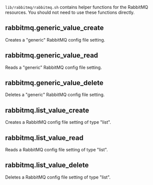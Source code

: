 `lib/rabbitmq/rabbitmq.sh` contains helper functions for the RabbitMQ resources. You should not need to use these functions directly.

## rabbitmq.generic_value_create

Creates a "generic" RabbitMQ config file setting.

## rabbitmq.generic_value_read

Reads a "generic" RabbitMQ config file setting.

## rabbitmq.generic_value_delete

Deletes a "generic" RabbitMQ config file setting.

## rabbitmq.list_value_create

Creates a RabbitMQ config file setting of type "list".

## rabbitmq.list_value_read

Reads a RabbitMQ config file setting of type "list".

## rabbitmq.list_value_delete

Deletes a RabbitMQ config file setting of type "list".
